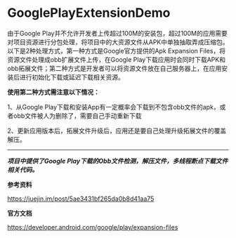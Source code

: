 # GooglePlayExtensionDemo
由于Google Play并不允许开发者上传超过100M的安装包，超过100M的应用需要对项目资源进行分包处理，将项目中的大资源文件从APK中单独抽取弄成压缩包。以下是2种处理方式，第一种方式是Google官方提供的Apk Expansion Files，将资源文件处理成obb扩展文件上传，在Google Play下载应用时会同时下载APK和obb拓展文件；第二种方式是开发者可以将资源文件放在自己服务器上，在应用安装后进行初始化下载或延迟下载相关资源。

**使用第二种方式需注意以下情况：**

1、从Google Play下载和安装App有一定概率会下载到不包含obb文件的apk，或者obb文件被人为删除了，需要自己手动重新下载

2、更新应用版本后，拓展文件升级后，应用还是要自己处理升级拓展文件的覆盖解压。

---
***项目中提供了Google Play下载的Obb文件检测，解压文件，多线程断点下载文件相关代码。***



**参考资料**

https://juejin.im/post/5ae3431bf265da0b8d41aa75

**官方文档**

https://developer.android.com/google/play/expansion-files
